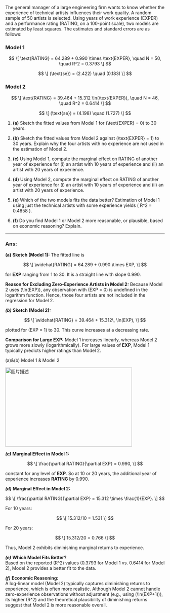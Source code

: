 The general manager of a large engineering firm wants to know whether the experience of technical artists influences their work quality. A random sample of 50 artists is selected. Using years of work experience (EXPER) and a performance rating (RATING, on a 100-point scale), two models are estimated by least squares. The estimates and standard errors are as follows:

### Model 1

$$
\[
\text{RATING} = 64.289 + 0.990 \times \text{EXPER}, \quad N = 50, \quad R^2 = 0.3793
\]
$$

$$
\[
(\text{se}) = (2.422) \quad (0.183)
\]
$$

### Model 2

$$
\[
\text{RATING} = 39.464 + 15.312 \ln(\text{EXPER}), \quad N = 46, \quad R^2 = 0.6414
\]
$$

$$
\[
(\text{se}) = (4.198) \quad (1.727)
\]
$$

1. **(a)** Sketch the fitted values from Model 1 for \(\text{EXPER} = 0\) to 30 years.

2. **(b)** Sketch the fitted values from Model 2 against \(\text{EXPER} = 1\) to 30 years. Explain why the four artists with no experience are not used in the estimation of Model 2.

3. **(c)** Using Model 1, compute the marginal effect on RATING of another year of experience for (i) an artist with 10 years of experience and (ii) an artist with 20 years of experience.

4. **(d)** Using Model 2, compute the marginal effect on RATING of another year of experience for (i) an artist with 10 years of experience and (ii) an artist with 20 years of experience.

5. **(e)** Which of the two models fits the data better? Estimation of Model 1 using just the technical artists with some experience yields \( R^2 = 0.4858 \).

6. **(f)** Do you find Model 1 or Model 2 more reasonable, or plausible, based on economic reasoning? Explain.

---

### Ans:

**(a)**
**Sketch (Model 1):** The fitted line is

$$
\[
\widehat{RATING} = 64.289 + 0.990 \times EXP,
\]
$$

for **EXP** ranging from 1 to 30. It is a straight line with slope 0.990.

**Reason for Excluding Zero-Experience Artists in Model 2:** Because Model 2 uses \(\ln(EXP)\), any observation with \(EXP = 0\) is undefined in the logarithm function. Hence, those four artists are not included in the regression for Model 2.

***(b)***
**Sketch (Model 2):**

$$
\[
\widehat{RATING} = 39.464 + 15.312\, \ln(EXP),
\]
$$

plotted for \(EXP = 1\) to 30. This curve increases at a decreasing rate.

**Comparison for Large EXP:** Model 1 increases linearly, whereas Model 2 grows more slowly (logarithmically). For large values of **EXP**, Model 1 typically predicts higher ratings than Model 2.


(a)&(b) Model 1 & Model 2

<img src="https://github.com/user-attachments/assets/b96874c3-b7e3-4b21-9cdd-bbd462d03aa7" alt="圖片描述" width="400" height="250" />

***(c)***
**Marginal Effect in Model 1:**

$$
\[
\frac{\partial RATING}{\partial EXP} = 0.990,
\]
$$

constant for any level of **EXP**. So at 10 or 20 years, the additional year of experience increases **RATING** by 0.990.

***(d)***
**Marginal Effect in Model 2:**

$$
\[
\frac{\partial RATING}{\partial EXP} = 15.312 \times \frac{1}{EXP}.
\]
$$

For 10 years:

$$
\[
15.312/10 = 1.531
\]
$$

For 20 years:

$$
\[
15.312/20 = 0.766
\]
$$

Thus, Model 2 exhibits diminishing marginal returns to experience.

***(e)***
**Which Model Fits Better?**  
Based on the reported \(R^2\) values (0.3793 for Model 1 vs. 0.6414 for Model 2), Model 2 provides a better fit to the data.

***(f)***
**Economic Reasoning:**  
A log-linear model (Model 2) typically captures diminishing returns to experience, which is often more realistic. Although Model 2 cannot handle zero-experience observations without adjustment (e.g., using \(\ln(EXP+1)\)), its higher \(R^2\) and the theoretical plausibility of diminishing returns suggest that Model 2 is more reasonable overall.



